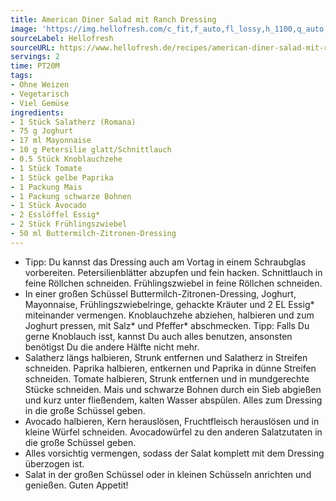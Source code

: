 ```yaml
---
title: American Diner Salad mit Ranch Dressing
image: 'https://img.hellofresh.com/c_fit,f_auto,fl_lossy,h_1100,q_auto,w_2600/hellofresh_s3/image/american-diner-salad-mit-ranch-dressing-709f2924.jpg'
sourceLabel: Hellofresh
sourceURL: https://www.hellofresh.de/recipes/american-diner-salad-mit-ranch-dressing-62fbdec9f3b9ca370e0fcc67
servings: 2
time: PT20M
tags:
- Ohne Weizen
- Vegetarisch
- Viel Gemüse
ingredients:
- 1 Stück Salatherz (Romana)
- 75 g Joghurt
- 17 ml Mayonnaise
- 10 g Petersilie glatt/Schnittlauch
- 0.5 Stück Knoblauchzehe
- 1 Stück Tomate
- 1 Stück gelbe Paprika
- 1 Packung Mais
- 1 Packung schwarze Bohnen
- 1 Stück Avocado
- 2 Esslöffel Essig*
- 2 Stück Frühlingszwiebel
- 50 ml Buttermilch-Zitronen-Dressing
---
```


- Tipp: Du kannst das Dressing auch am Vortag in einem Schraubglas vorbereiten.  Petersilienblätter abzupfen und fein hacken.  Schnittlauch in feine Röllchen schneiden.  Frühlingszwiebel in feine Röllchen schneiden.
- In einer großen Schüssel Buttermilch-Zitronen-Dressing, Joghurt, Mayonnaise, Frühlingszwiebelringe, gehackte Kräuter und 2 EL Essig\* miteinander vermengen.  Knoblauchzehe abziehen, halbieren und zum Joghurt pressen, mit Salz\* und Pfeffer\* abschmecken.  Tipp: Falls Du gerne Knoblauch isst, kannst Du auch alles benutzen, ansonsten benötigst Du die andere Hälfte nicht mehr.
- Salatherz längs halbieren, Strunk entfernen und Salatherz in Streifen schneiden.  Paprika halbieren, entkernen und Paprika in dünne Streifen schneiden.  Tomate halbieren, Strunk entfernen und in mundgerechte Stücke schneiden.  Mais und schwarze Bohnen durch ein Sieb abgießen und kurz unter fließendem, kalten Wasser abspülen. Alles zum Dressing in die große Schüssel geben.
- Avocado halbieren, Kern herauslösen, Fruchtfleisch herauslösen und in kleine Würfel schneiden. Avocadowürfel zu den anderen Salatzutaten in die große Schüssel geben.
- Alles vorsichtig vermengen, sodass der Salat komplett mit dem Dressing überzogen ist.
- Salat in der großen Schüssel oder in kleinen Schüsseln anrichten und genießen.  Guten Appetit!
